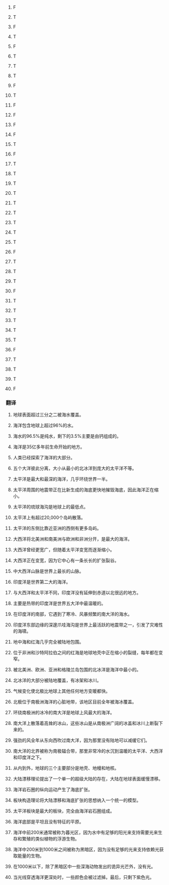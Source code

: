 1. F
2. T
3. F
4. T
5. F

6. T
7. T
8. T
9. F
10. T

11. F
12. F
13. F
14. F
15. T

16. F
17. T
18. T
19. T
20. T

21. T
22. T
23. T
24. T
25. T

26. F
27. T
28. T
29. T
30. F

31. T
32. T
33. T
34. T
35. T

36. F
37. T
38. T
39. T
40. F

### 翻译
1. 地球表面超过三分之二被海水覆盖。
2. 海洋包含地球上超过96%的水。
3. 海水的96.5%是纯水，剩下的3.5%主要是由钙组成的。
4. 海洋是35亿多年前生命开始的地方。
5. 人类已经探索了海洋的大部分。

6. 五个大洋彼此分离，大小从最小的北冰洋到庞大的太平洋不等。
7. 太平洋是最大和最深的海洋，几乎环绕世界一半。
8. 太平洋周围的地震带正在比新生成的海底更快地摧毁海底，因此海洋正在缩小。
9. 太平洋的琉球海沟是地球上的最低点。
10. 太平洋上有超过20,000个岛屿散落。

11. 太平洋的东侧比靠近亚洲的西侧有更多岛屿。
12. 大西洋将北美洲和南美洲与欧洲和非洲分开，是最大的海洋。
13. 大西洋曾经更宽广，但随着太平洋变宽而逐渐缩小。
14. 大西洋正在变宽，因为它中心有一条长长的扩张裂谷。
15. 中大西洋山脉是世界上最长的山脉。

16. 印度洋是世界第二大的海洋。
17. 与大西洋和太平洋不同，印度洋没有延伸到赤道以北很远的地方。
18. 主要是热带的印度洋是世界五大洋中最温暖的。
19. 在印度洋的南部，它遇到了寒冷、风暴频繁的南大洋的海水。
20. 印度洋东部边缘的深邃爪哇海沟是世界上最活跃的地震带之一，引发了灾难性的海啸。

21. 地中海和红海几乎完全被陆地包围。
22. 位于非洲和沙特阿拉伯之间的红海是地球地壳中正在缩小的裂缝，每年都在变窄。
23. 被北美洲、欧洲、亚洲和格陵兰岛包围的北冰洋是海洋中最小的。
24. 北冰洋的大部分被陆地覆盖，有冰架和冰川。
25. 气候变化使北极比地球上其他任何地方变暖都快。

26. 北极位于南极洲海洋的心脏地带，该地区目前全年被海冰覆盖。
27. 环绕南极洲的冰冷的南大洋是地球上风最大的海洋。
28. 南大洋上散落着高耸的冰山，这些冰山是从南极洲广阔的冰盖和冰川上断裂下来的。
29. 强劲的风全年从东向西吹过南大洋，因为那里没有陆地可以减缓它们。
30. 南大洋的北界被称为南极辐合带，那里非常冷的水沉到温暖的太平洋、大西洋和印度洋之下。

31. 从内到外，地球的三个主要部分是地壳、地幔和地核。
32. 大陆漂移理论提出了一个单一的超级大陆的存在，大陆在地球表面缓慢漂移。
33. 海洋岩石圈的纵向运动产生了海底扩张。
34. 板块构造理论将大陆漂移和海底扩张的思想纳入一个统一的模型。
35. 太平洋板块是最大的板块，完全由海洋岩石圈组成。

36. 海洋底部是平坦且没有特征的平原。
37. 海洋中前200米通常被称为暮光区，因为水中有足够的阳光来支持需要光来生存和繁殖的类似植物的浮游生物。
38. 海洋中200米到1000米之间被称为黑暗区，因为没有足够的光来支持依赖光获取能量的生物。
39. 在1000米以下，除了黑暗区中一些深海动物发出的诡异光芒外，没有光。
40. 当光线穿透海洋更深处时，一些颜色会被过滤掉。最后，只剩下紫色光。